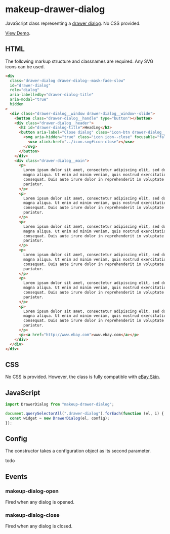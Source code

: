 # makeup-drawer-dialog

JavaScript class representing a [drawer dialog](https://ebay.gitbook.io/mindpatterns/disclosure/drawer-dialog). No CSS provided.

[View Demo](https://makeup.github.io/makeup-js/makeup-drawer-dialog/index.html).

## HTML

The following markup structure and classnames are required. Any SVG icons can be used.

```html
<div
  class="drawer-dialog drawer-dialog--mask-fade-slow"
  id="drawer-dialog"
  role="dialog"
  aria-labelledby="drawer-dialog-title"
  aria-modal="true"
  hidden
>
  <div class="drawer-dialog__window drawer-dialog__window--slide">
    <button class="drawer-dialog__handle" type="button"></button>
    <div class="drawer-dialog__header">
      <h2 id="drawer-dialog-title">Heading</h2>
      <button aria-label="Close dialog" class="icon-btn drawer-dialog__close" type="button">
        <svg aria-hidden="true" class="icon icon--close" focusable="false" height="16" width="16">
          <use xlink:href="../icon.svg#icon-close"></use>
        </svg>
      </button>
    </div>
    <div class="drawer-dialog__main">
      <p>
        Lorem ipsum dolor sit amet, consectetur adipiscing elit, sed do eiusmod tempor incididunt ut labore et dolore
        magna aliqua. Ut enim ad minim veniam, quis nostrud exercitation ullamco laboris nisi ut aliquip ex ea commodo
        consequat. Duis aute irure dolor in reprehenderit in voluptate velit esse cillum dolore eu fugiat nulla
        pariatur.
      </p>
      <p>
        Lorem ipsum dolor sit amet, consectetur adipiscing elit, sed do eiusmod tempor incididunt ut labore et dolore
        magna aliqua. Ut enim ad minim veniam, quis nostrud exercitation ullamco laboris nisi ut aliquip ex ea commodo
        consequat. Duis aute irure dolor in reprehenderit in voluptate velit esse cillum dolore eu fugiat nulla
        pariatur.
      </p>
      <p>
        Lorem ipsum dolor sit amet, consectetur adipiscing elit, sed do eiusmod tempor incididunt ut labore et dolore
        magna aliqua. Ut enim ad minim veniam, quis nostrud exercitation ullamco laboris nisi ut aliquip ex ea commodo
        consequat. Duis aute irure dolor in reprehenderit in voluptate velit esse cillum dolore eu fugiat nulla
        pariatur.
      </p>
      <p>
        Lorem ipsum dolor sit amet, consectetur adipiscing elit, sed do eiusmod tempor incididunt ut labore et dolore
        magna aliqua. Ut enim ad minim veniam, quis nostrud exercitation ullamco laboris nisi ut aliquip ex ea commodo
        consequat. Duis aute irure dolor in reprehenderit in voluptate velit esse cillum dolore eu fugiat nulla
        pariatur.
      </p>
      <p>
        Lorem ipsum dolor sit amet, consectetur adipiscing elit, sed do eiusmod tempor incididunt ut labore et dolore
        magna aliqua. Ut enim ad minim veniam, quis nostrud exercitation ullamco laboris nisi ut aliquip ex ea commodo
        consequat. Duis aute irure dolor in reprehenderit in voluptate velit esse cillum dolore eu fugiat nulla
        pariatur.
      </p>
      <p>
        Lorem ipsum dolor sit amet, consectetur adipiscing elit, sed do eiusmod tempor incididunt ut labore et dolore
        magna aliqua. Ut enim ad minim veniam, quis nostrud exercitation ullamco laboris nisi ut aliquip ex ea commodo
        consequat. Duis aute irure dolor in reprehenderit in voluptate velit esse cillum dolore eu fugiat nulla
        pariatur.
      </p>
      <p><a href="http://www.ebay.com">www.ebay.com</a></p>
    </div>
  </div>
</div>
```

## CSS

No CSS is provided. However, the class is fully compatible with [eBay Skin](https://ebay.github.io/skin/#drawer-dialog).

## JavaScript

```js
import DrawerDialog from "makeup-drawer-dialog";

document.querySelectorAll(".drawer-dialog").forEach(function (el, i) {
  const widget = new DrawerDialog(el, config);
});
```

## Config

The constructor takes a configuration object as its second parameter.

todo

## Events

### makeup-dialog-open

Fired when any dialog is opened.

### makeup-dialog-close

Fired when any dialog is closed.
